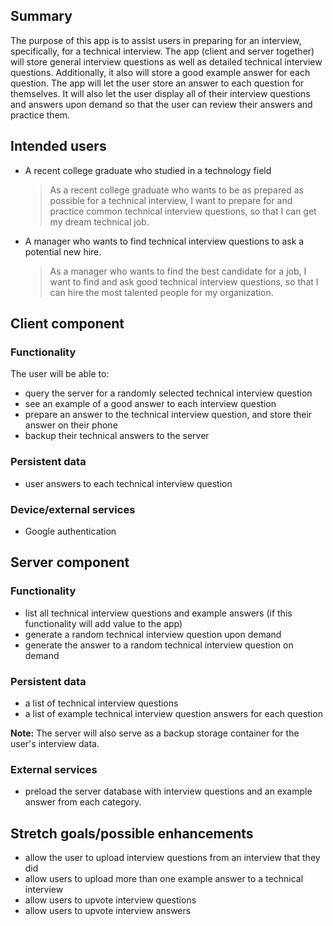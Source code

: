 ## Summary

The purpose of this app is to assist users in preparing for an interview, specifically, for a technical interview.  The app (client and server together) will store general interview questions as well as detailed technical interview questions.  Additionally, it also will store a good example answer for each question.  The app will let the user store an answer to each question for themselves.   It will also let the user display all of their interview questions and answers upon demand so that the user can review their answers and practice them.  

## Intended users

* A recent college graduate who studied in a technology field

    > As a recent college graduate who wants to be as prepared as possible for a technical interview, I want to prepare for and practice common technical interview questions, so that I can get my dream technical job.

* A manager who wants to find technical interview questions to ask a potential new hire.

    > As a manager who wants to find the best candidate for a job, I want to find and ask good technical interview questions, so that I can hire the most talented people for my organization.

## Client component

### Functionality

The user will be able to: 
* query the server for a randomly selected technical interview question
* see an example of a good answer to each interview question
* prepare an answer to the technical interview question, and store their answer on their phone
* backup their technical answers to the server

### Persistent data

* user answers to each technical interview question 

### Device/external services

* Google authentication

## Server component

### Functionality
 
* list all technical interview questions and example answers (if this functionality will add value to the app)
* generate a random technical interview question upon demand
* generate the answer to a random technical interview question on demand

### Persistent data

* a list of technical interview questions
* a list of example technical interview question answers for each question

**Note:**
The server will also serve as a backup storage container for the user's interview data. 

### External services
 
* preload the server database with interview questions and an example answer from each category.

## Stretch goals/possible enhancements 

* allow the user to upload interview questions from an interview that they did
* allow users to upload more than one example answer to a technical interview
* allow users to upvote interview questions 
* allow users to upvote interview answers